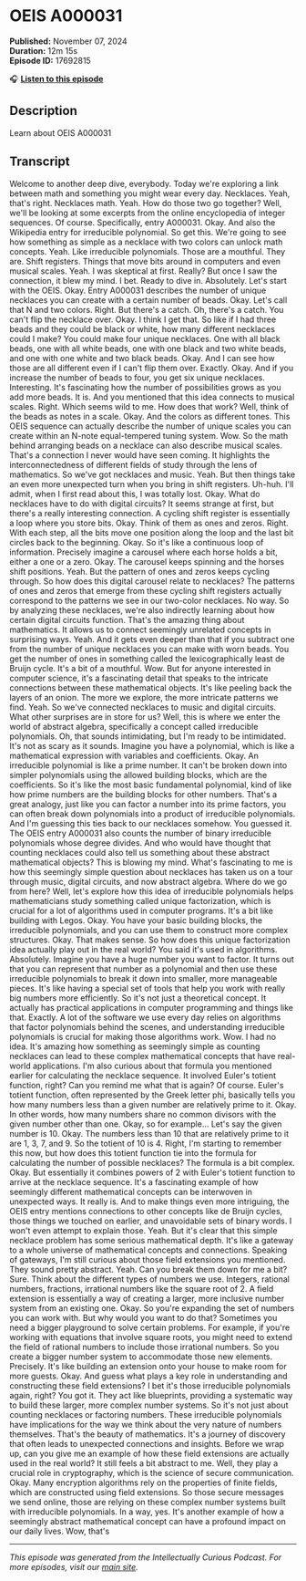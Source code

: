 # OEIS A000031

**Published:** November 07, 2024  
**Duration:** 12m 15s  
**Episode ID:** 17692815

🎧 **[Listen to this episode](https://intellectuallycurious.buzzsprout.com/2529712/episodes/17692815-oeis-a000031)**

## Description

Learn about OEIS A000031

## Transcript

Welcome to another deep dive, everybody. Today we're exploring a link between math and something you might wear every day. Necklaces. Yeah, that's right. Necklaces math. Yeah. How do those two go together? Well, we'll be looking at some excerpts from the online encyclopedia of integer sequences. Of course. Specifically, entry A000031. Okay. And also the Wikipedia entry for irreducible polynomial. So get this. We're going to see how something as simple as a necklace with two colors can unlock math concepts. Yeah. Like irreducible polynomials. Those are a mouthful. They are. Shift registers. Things that move bits around in computers and even musical scales. Yeah. I was skeptical at first. Really? But once I saw the connection, it blew my mind. I bet. Ready to dive in. Absolutely. Let's start with the OEIS. Okay. Entry A000031 describes the number of unique necklaces you can create with a certain number of beads. Okay. Let's call that N and two colors. Right. But there's a catch. Oh, there's a catch. You can't flip the necklace over. Okay. I think I get that. So like if I had three beads and they could be black or white, how many different necklaces could I make? You could make four unique necklaces. One with all black beads, one with all white beads, one with one black and two white beads, and one with one white and two black beads. Okay. And I can see how those are all different even if I can't flip them over. Exactly. Okay. And if you increase the number of beads to four, you get six unique necklaces. Interesting. It's fascinating how the number of possibilities grows as you add more beads. It is. And you mentioned that this idea connects to musical scales. Right. Which seems wild to me. How does that work? Well, think of the beads as notes in a scale. Okay. And the colors as different tones. This OEIS sequence can actually describe the number of unique scales you can create within an N-note equal-tempered tuning system. Wow. So the math behind arranging beads on a necklace can also describe musical scales. That's a connection I never would have seen coming. It highlights the interconnectedness of different fields of study through the lens of mathematics. So we've got necklaces and music. Yeah. But then things take an even more unexpected turn when you bring in shift registers. Uh-huh. I'll admit, when I first read about this, I was totally lost. Okay. What do necklaces have to do with digital circuits? It seems strange at first, but there's a really interesting connection. A cycling shift register is essentially a loop where you store bits. Okay. Think of them as ones and zeros. Right. With each step, all the bits move one position along the loop and the last bit circles back to the beginning. Okay. So it's like a continuous loop of information. Precisely imagine a carousel where each horse holds a bit, either a one or a zero. Okay. The carousel keeps spinning and the horses shift positions. Yeah. But the pattern of ones and zeros keeps cycling through. So how does this digital carousel relate to necklaces? The patterns of ones and zeros that emerge from these cycling shift registers actually correspond to the patterns we see in our two-color necklaces. No way. So by analyzing these necklaces, we're also indirectly learning about how certain digital circuits function. That's the amazing thing about mathematics. It allows us to connect seemingly unrelated concepts in surprising ways. Yeah. And it gets even deeper than that if you subtract one from the number of unique necklaces you can make with worn beads. You get the number of ones in something called the lexicographically least de Bruijn cycle. It's a bit of a mouthful. Wow. But for anyone interested in computer science, it's a fascinating detail that speaks to the intricate connections between these mathematical objects. It's like peeling back the layers of an onion. The more we explore, the more intricate patterns we find. Yeah. So we've connected necklaces to music and digital circuits. What other surprises are in store for us? Well, this is where we enter the world of abstract algebra, specifically a concept called irreducible polynomials. Oh, that sounds intimidating, but I'm ready to be intimidated. It's not as scary as it sounds. Imagine you have a polynomial, which is like a mathematical expression with variables and coefficients. Okay. An irreducible polynomial is like a prime number. It can't be broken down into simpler polynomials using the allowed building blocks, which are the coefficients. So it's like the most basic fundamental polynomial, kind of like how prime numbers are the building blocks for other numbers. That's a great analogy, just like you can factor a number into its prime factors, you can often break down polynomials into a product of irreducible polynomials. And I'm guessing this ties back to our necklaces somehow. You guessed it. The OEIS entry A000031 also counts the number of binary irreducible polynomials whose degree divides. And who would have thought that counting necklaces could also tell us something about these abstract mathematical objects? This is blowing my mind. What's fascinating to me is how this seemingly simple question about necklaces has taken us on a tour through music, digital circuits, and now abstract algebra. Where do we go from here? Well, let's explore how this idea of irreducible polynomials helps mathematicians study something called unique factorization, which is crucial for a lot of algorithms used in computer programs. It's a bit like building with Legos. Okay. You have your basic building blocks, the irreducible polynomials, and you can use them to construct more complex structures. Okay. That makes sense. So how does this unique factorization idea actually play out in the real world? You said it's used in algorithms. Absolutely. Imagine you have a huge number you want to factor. It turns out that you can represent that number as a polynomial and then use these irreducible polynomials to break it down into smaller, more manageable pieces. It's like having a special set of tools that help you work with really big numbers more efficiently. So it's not just a theoretical concept. It actually has practical applications in computer programming and things like that. Exactly. A lot of the software we use every day relies on algorithms that factor polynomials behind the scenes, and understanding irreducible polynomials is crucial for making those algorithms work. Wow. I had no idea. It's amazing how something as seemingly simple as counting necklaces can lead to these complex mathematical concepts that have real-world applications. I'm also curious about that formula you mentioned earlier for calculating the necklace sequence. It involved Euler's totient function, right? Can you remind me what that is again? Of course. Euler's totient function, often represented by the Greek letter phi, basically tells you how many numbers less than a given number are relatively prime to it. Okay. In other words, how many numbers share no common divisors with the given number other than one. Okay, so for example... Let's say the given number is 10. Okay. The numbers less than 10 that are relatively prime to it are 1, 3, 7, and 9. So the totient of 10 is 4. Right, I'm starting to remember this now, but how does this totient function tie into the formula for calculating the number of possible necklaces? The formula is a bit complex. Okay. But essentially it combines powers of 2 with Euler's totient function to arrive at the necklace sequence. It's a fascinating example of how seemingly different mathematical concepts can be interwoven in unexpected ways. It really is. And to make things even more intriguing, the OEIS entry mentions connections to other concepts like de Bruijn cycles, those things we touched on earlier, and unavoidable sets of binary words. I won't even attempt to explain those. Yeah. But it's clear that this simple necklace problem has some serious mathematical depth. It's like a gateway to a whole universe of mathematical concepts and connections. Speaking of gateways, I'm still curious about those field extensions you mentioned. They sound pretty abstract. Yeah. Can you break them down for me a bit? Sure. Think about the different types of numbers we use. Integers, rational numbers, fractions, irrational numbers like the square root of 2. A field extension is essentially a way of creating a larger, more inclusive number system from an existing one. Okay. So you're expanding the set of numbers you can work with. But why would you want to do that? Sometimes you need a bigger playground to solve certain problems. For example, if you're working with equations that involve square roots, you might need to extend the field of rational numbers to include those irrational numbers. So you create a bigger number system to accommodate those new elements. Precisely. It's like building an extension onto your house to make room for more guests. Okay. And guess what plays a key role in understanding and constructing these field extensions? I bet it's those irreducible polynomials again, right? You got it. They act like blueprints, providing a systematic way to build these larger, more complex number systems. So it's not just about counting necklaces or factoring numbers. These irreducible polynomials have implications for the way we think about the very nature of numbers themselves. That's the beauty of mathematics. It's a journey of discovery that often leads to unexpected connections and insights. Before we wrap up, can you give me an example of how these field extensions are actually used in the real world? It still feels a bit abstract to me. Well, they play a crucial role in cryptography, which is the science of secure communication. Okay. Many encryption algorithms rely on the properties of finite fields, which are constructed using field extensions. So those secure messages we send online, those are relying on these complex number systems built with irreducible polynomials. In a way, yes. It's another example of how a seemingly abstract mathematical concept can have a profound impact on our daily lives. Wow, that's

---
*This episode was generated from the Intellectually Curious Podcast. For more episodes, visit our [main site](https://intellectuallycurious.buzzsprout.com).*
